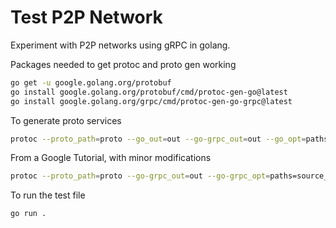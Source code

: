 # Test P2P Network

Experiment with P2P networks using gRPC in golang.

Packages needed to get protoc and proto gen working

```sh
go get -u google.golang.org/protobuf
go install google.golang.org/protobuf/cmd/protoc-gen-go@latest
go install google.golang.org/grpc/cmd/protoc-gen-go-grpc@latest
```

To generate proto services

```sh
protoc --proto_path=proto --go_out=out --go-grpc_out=out --go_opt=paths=source_relative --go-grpc_opt=paths=source_relative ./proto/ping-service.proto
```

From a Google Tutorial, with minor modifications

```sh
protoc --proto_path=proto --go-grpc_out=out --go-grpc_opt=paths=source_relative ./proto/ping-service.proto
```

To run the test file

```sh
go run .
```
